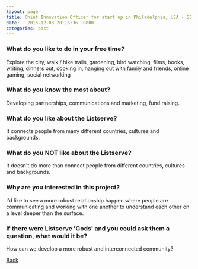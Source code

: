 ```yaml
---
layout: page
title: Chief Innovation Officer for start up in Philadelphia, USA - 55
date:   2015-12-03 20:16:36 -0800
categories: post
---
```


### What do you like to do in your free time?
<p>Explore the city, walk / hike trails, gardening, bird watching, films, books, writing, dinners out, cooking in, hanging out with family and friends, online gaming, social networking </p>

### What do you know the most about?
<p>Developing partnerships, communications and marketing, fund raising.</p>

### What do you like about the Listserve?
<p>It connects people from many different countries, cultures and backgrounds. </p>

### What do you NOT like about the Listserve?
<p>It doesn't do more than connect people from different countries, cultures and backgrounds. </p>

### Why are you interested in this project?
<p>I'd like to see a more robust relationship happen where people are communicating and working with one another to understand each other on a level deeper than the surface.</p>

### If there were Listserve 'Gods' and you could ask them a question, what would it be?
<p>How can we develop a more robust and interconnected  community?</p>

[Back][1]

[1]: /responders/all